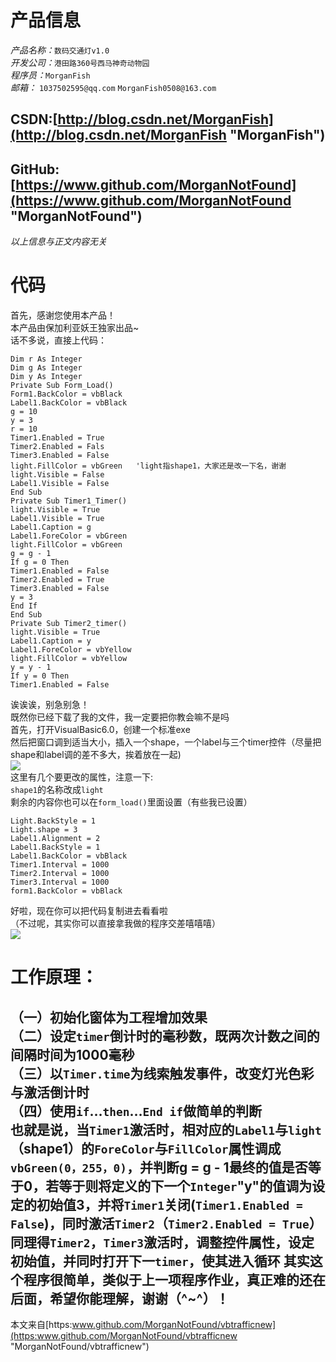 # 产品信息 #
*产品名称：*`数码交通灯v1.0`   
*开发公司：*`港田路360号西马神奇动物园`   
*程序员：*`MorganFish`   
*邮箱：*
   `1037502595@qq.com`
   `MorganFish0508@163.com`
## CSDN:[http://blog.csdn.net/MorganFish](http://blog.csdn.net/MorganFish "MorganFish")
## GitHub:[https://www.github.com/MorganNotFound](https://www.github.com/MorganNotFound "MorganNotFound")
*以上信息与正文内容无关*   
# 代码 #
首先，感谢您使用本产品！   
本产品由保加利亚妖王独家出品~   
话不多说，直接上代码：   
```
Dim r As Integer
Dim g As Integer
Dim y As Integer
Private Sub Form_Load()
Form1.BackColor = vbBlack
Label1.BackColor = vbBlack
g = 10
y = 3
r = 10
Timer1.Enabled = True
Timer2.Enabled = Fals
Timer3.Enabled = False
light.FillColor = vbGreen   'light指shape1，大家还是改一下名，谢谢
light.Visible = False
Label1.Visible = False
End Sub
Private Sub Timer1_Timer()
light.Visible = True
Label1.Visible = True
Label1.Caption = g
Label1.ForeColor = vbGreen
light.FillColor = vbGreen
g = g - 1
If g = 0 Then
Timer1.Enabled = False
Timer2.Enabled = True
Timer3.Enabled = False
y = 3
End If
End Sub
Private Sub Timer2_timer()
light.Visible = True
Label1.Caption = y
Label1.ForeColor = vbYellow
light.FillColor = vbYellow
y = y - 1
If y = 0 Then
Timer1.Enabled = False
```
诶诶诶，别急别急！   
既然你已经下载了我的文件，我一定要把你教会嘛不是吗   
首先，打开VisualBasic6.0，创建一个标准exe   
然后把窗口调到适当大小，插入一个shape，一个label与三个timer控件（尽量把shape和label调的差不多大，挨着放在一起)   
![](http://m.qpic.cn/psc?/cfc1fd56-f474-498f-adcb-b6fd8951402d/45NBuzDIW489QBoVep5mcSm9OTgUHy.wwbFwVM1Qzv5VMwo3juBSCJyL22bKxxrKWPkXrHyU*xhDAMCjX.7yjN392OgjW0uZk5dbe8Ag0dA!/b&bo=RgH*AAAAAAADF4o!&rf=viewer_4)   
这里有几个要更改的属性，注意一下:   
`shape1`的名称改成`light`   
剩余的内容你也可以在`form_load()`里面设置（有些我已设置）
```
Light.BackStyle = 1
Light.shape = 3
Label1.Alignment = 2
Label1.BackStyle = 1
Label1.BackColor = vbBlack
Timer1.Interval = 1000
Timer2.Interval = 1000
Timer3.Interval = 1000
form1.BackColor = vbBlack
```
好啦，现在你可以把代码复制进去看看啦   
（不过呢，其实你可以直接拿我做的程序交差嘻嘻嘻）   
![](http://m.qpic.cn/psc?/cfc1fd56-f474-498f-adcb-b6fd8951402d/45NBuzDIW489QBoVep5mcSm9OTgUHy.wwbFwVM1Qzv5MQHE6meKrSO*DvCgH.KhqulOoVEJpO8V6nFcLtCEvY.LoDVkHMZsZaIzahfIms*k!/b&bo=SAEBAQAAAAADF3s!&rf=viewer_4)   
# 工作原理： #
（一）初始化窗体为工程增加效果   
（二）设定`timer`倒计时的毫秒数，既两次计数之间的间隔时间为1000毫秒   
（三）以`Timer.time`为线索触发事件，改变灯光色彩与激活倒计时   
（四）使用`if`…`then`…`End if`做简单的判断   
也就是说，当`Timer1`激活时，相对应的`Label1`与`light`（shape1）的`ForeColor`与`FillColor`属性调成`vbGreen(0，255，0)`，并判断g = g - 1最终的值是否等于0，若等于则将定义的下一个`Integer`"y"的值调为设定的初始值3，并将`Timer1`关闭(`Timer1.Enabled = False`)，同时激活`Timer2`（`Timer2.Enabled = True`）   
同理得`Timer2`，`Timer3`激活时，调整控件属性，设定初始值，并同时打开下一`timer`，使其进入循环
其实这个程序很简单，类似于上一项程序作业，真正难的还在后面，希望你能理解，谢谢（^~^）！
--------------------------------------------------------
本文来自[https:www.github.com/MorganNotFound/vbtrafficnew](https:www.github.com/MorganNotFound/vbtrafficnew "MorganNotFound/vbtrafficnew")
